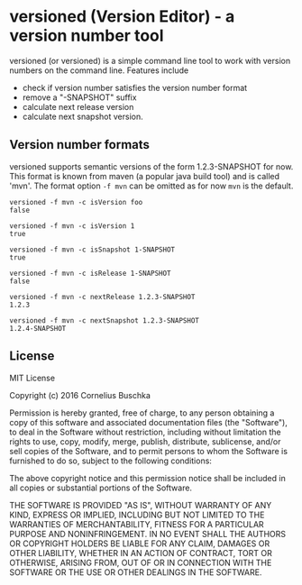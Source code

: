 # versioned (Version Editor) - a version number tool

versioned (or versioned) is a simple command line tool to work with version 
numbers on the command line. Features include

- check if version number satisfies the version number format
- remove a "-SNAPSHOT" suffix
- calculate next release version
- calculate next snapshot version.

## Version number formats

versioned supports semantic versions of the form 1.2.3-SNAPSHOT for now. This
format is known from maven (a popular java build tool) and is called 'mvn'. The
format option `-f mvn` can be omitted as for now `mvn` is the default.

```
versioned -f mvn -c isVersion foo
false
```

```
versioned -f mvn -c isVersion 1
true
```

```
versioned -f mvn -c isSnapshot 1-SNAPSHOT
true
```

```
versioned -f mvn -c isRelease 1-SNAPSHOT
false
```

```
versioned -f mvn -c nextRelease 1.2.3-SNAPSHOT
1.2.3
```

```
versioned -f mvn -c nextSnapshot 1.2.3-SNAPSHOT
1.2.4-SNAPSHOT
```

## License

MIT License

Copyright (c) 2016 Cornelius Buschka

Permission is hereby granted, free of charge, to any person obtaining a copy
of this software and associated documentation files (the "Software"), to deal
in the Software without restriction, including without limitation the rights
to use, copy, modify, merge, publish, distribute, sublicense, and/or sell
copies of the Software, and to permit persons to whom the Software is
furnished to do so, subject to the following conditions:

The above copyright notice and this permission notice shall be included in all
copies or substantial portions of the Software.

THE SOFTWARE IS PROVIDED "AS IS", WITHOUT WARRANTY OF ANY KIND, EXPRESS OR
IMPLIED, INCLUDING BUT NOT LIMITED TO THE WARRANTIES OF MERCHANTABILITY,
FITNESS FOR A PARTICULAR PURPOSE AND NONINFRINGEMENT. IN NO EVENT SHALL THE
AUTHORS OR COPYRIGHT HOLDERS BE LIABLE FOR ANY CLAIM, DAMAGES OR OTHER
LIABILITY, WHETHER IN AN ACTION OF CONTRACT, TORT OR OTHERWISE, ARISING FROM,
OUT OF OR IN CONNECTION WITH THE SOFTWARE OR THE USE OR OTHER DEALINGS IN THE
SOFTWARE.
